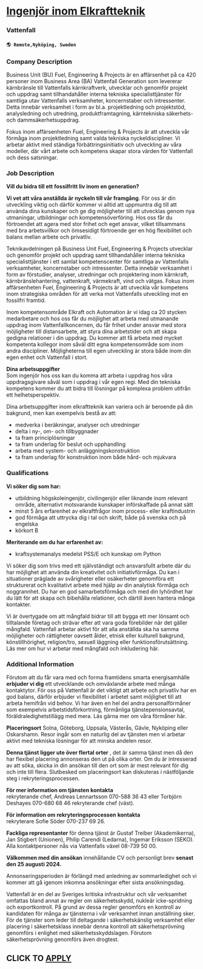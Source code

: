 # [Ingenjör inom Elkraftteknik](https://www.remotewlb.com/apply/ingenjor-inom-elkraftteknik-117663)  
### Vattenfall  
#### `🌎 Remote,Nyköping, Sweden`  

### **Company Description**

Business Unit (BU) Fuel, Engineering & Projects är en affärsenhet på ca 420 personer inom Business Area (BA) Vattenfall Generation som levererar kärnbränsle till Vattenfalls kärnkraftverk, utvecklar och genomför projekt och uppdrag samt tillhandahåller interna tekniska specialisttjänster för samtliga utav Vattenfalls verksamheter, koncernstaber och intressenter. Detta innebär verksamhet i form av bl.a. projektledning och projektstöd, analysledning och utredning, produktframtagning, kärntekniska säkerhets- och dammsäkerhetsuppdrag.

Fokus inom affärsenheten Fuel, Engineering & Projects är att utveckla vår förmåga inom projektledning samt valda tekniska nyckeldiscipliner. Vi arbetar aktivt med ständiga förbättringsinitiativ och utveckling av våra modeller, där vårt arbete och kompetens skapar stora värden för Vattenfall och dess satsningar.

### **Job Description**

 **Vill du bidra till ett fossilfritt liv inom en generation?**

 **Vi vet att våra anställda är nyckeln till vår framgång**. För oss är din utveckling viktig och därför kommer vi alltid att uppmuntra dig till att använda dina kunskaper och ge dig möjligheter till att utvecklas genom nya utmaningar, utbildningar och kompetensöverföring. Hos oss får du förtroendet att agera med stor frihet och eget ansvar, vilket tillsammans med bra arbetsvillkor och ömsesidigt förtroende ger en hög flexibilitet och balans mellan arbete och privatliv.

Teknikavdelningen på Business Unit Fuel, Engineering & Projects utvecklar och genomför projekt och uppdrag samt tillhandahåller interna tekniska specialisttjänster i ett samlat kompetenscenter för samtliga av Vattenfalls verksamheter, koncernstaber och intressenter. Detta innebär verksamhet i form av förstudier, analyser, utredningar och projektering inom kärnkraft, kärnbränslehantering, vattenkraft, värmekraft, vind och vätgas. Fokus inom affärsenheten Fuel, Engineering & Projects är att utveckla vår kompetens inom strategiska områden för att verka mot Vattenfalls utveckling mot en fossilfri framtid.

Inom kompetensområde Elkraft och Automation är vi idag ca 20 stycken medarbetare och hos oss får du möjlighet att arbeta med utmanande uppdrag inom Vattenfallkoncernen, du får frihet under ansvar med stora möjligheter till distansarbete, att styra dina arbetstider och att skapa gedigna relationer i din uppdrag. Du kommer att få arbeta med mycket kompetenta kollegor inom såväl ditt egna kompetensområde som inom andra discipliner. Möjligheterna till egen utveckling är stora både inom din egen enhet och Vattenfall i stort.

**Dina arbetsuppgifter**  
Som ingenjör hos oss kan du komma att arbeta i uppdrag hos våra uppdragsgivare såväl som i uppdrag i vår egen regi. Med din tekniska kompetens kommer du att bidra till lösningar på komplexa problem utifrån ett helhetsperspektiv.

Dina arbetsuppgifter inom elkraftteknik kan variera och är beroende på din bakgrund, men kan exempelvis bestå av att:

  * medverka i beräkningar, analyser och utredningar
  * delta i ny-, om- och tillbyggnader
  * ta fram principlösningar
  * ta fram underlag för beslut och upphandling
  * arbeta med system- och anläggningskonstruktion
  * ta fram underlag för konstruktion inom både hård- och mjukvara

### **Qualifications**

 **Vi söker dig som har:**

  * utbildning högskoleingenjör, civilingenjör eller liknande inom relevant område, alternativt motsvarande kunskaper införskaffade på annat sätt
  * minst 5 års erfarenhet av elkraftfrågor inom process- eller kraftindustrin
  * god förmåga att uttrycka dig i tal och skrift, både på svenska och på engelska
  * körkort B

 **Meriterande om du har erfarenhet av:**

  * kraftsystemanalys medelst PSS/E och kunskap om Python 

Vi söker dig som trivs med ett självständigt och ansvarsfullt arbete där du har möjlighet att använda din kreativitet och initiativförmåga. Du kan i situationer präglade av svårigheter eller osäkerheter genomföra ett strukturerat och kvalitativt arbete med hjälp av din analytisk förmåga och noggrannhet. Du har en god samarbetsförmåga och med din lyhördhet har du lätt för att skapa och bibehålla relationer, och därtill även hantera många kontakter.

Vi är övertygade om att mångfald bidrar till att bygga ett mer lönsamt och tilltalande företag och strävar efter att vara goda förebilder när det gäller mångfald. Vattenfall arbetar aktivt för att alla anställda ska ha samma möjligheter och rättigheter oavsett ålder, etnisk eller kulturell bakgrund, könstillhörighet, religion/tro, sexuell läggning eller funktionsförutsättning. Läs mer om hur vi arbetar med mångfald och inkludering här.

### **Additional Information**

Förutom att du får vara med och forma framtidens smarta energisamhälle **erbjuder vi dig** ett utvecklande och omväxlande arbete med många kontaktytor. För oss på Vattenfall är det viktigt att arbete och privatliv har en god balans, därför erbjuder vi flexibilitet i arbetet samt möjlighet till att arbeta hemifrån vid behov. Vi har även en hel del andra personalförmåner som exempelvis arbetstidsförkortning, förmånliga tjänstepensionsavtal, föräldraledighetstillägg med mera. Läs gärna mer om våra förmåner här.

**Placeringsort** Solna, Göteborg, Uppsala, Västerås, Gävle, Nyköping eller Oskarshamn. Resor ingår som en naturlig del av tjänsten men vi arbetar aktivt med tekniska lösningar för att minska andelen resor.

 **Denna tjänst ligger ute över flertal orter** , det är samma tjänst men då den har flexibel placering annonseras den ut på olika orter. Om du är intresserad av att söka, skicka in din ansökan till den ort som är mest relevant för dig och inte till flera. Slutbesked om placeringsort kan diskuteras i nästföljande steg i rekryteringsprocessen.

**För mer information om tjänsten kontakta**  
rekryterande chef, Andreas Lennartsson 070-588 36 43 eller Torbjörn Deshayes 070-680 68 46 rekryterande chef (väst).

**För information om rekryteringsprocessen** **kontakta**  
rekryterare Sofie Söder 070-237 69 26.

**Fackliga representanter** för denna tjänst är Gustaf Treiber (Akademikerna), Jan Stigbert (Unionen), Philip Carendi (Ledarna), Ingemar Eriksson (SEKO). Alla kontaktpersoner nås via Vattenfalls växel 08-739 50 00.

**Välkommen med din ansökan** innehållande CV och personligt brev **senast den 25 augusti 2024.**

Annonseringsperioden är förlängd med anledning av sommarledighet och vi kommer att gå igenom inkomna ansökningar efter sista ansökningsdag.

Vattenfall är en del av Sveriges kritiska infrastruktur och vår verksamhet omfattas bland annat av regler om säkerhetsskydd, nukleär icke-spridning och exportkontroll. På grund av dessa regler genomförs en kontroll av kandidaten för många av tjänsterna i vår verksamhet innan anställning sker. För de tjänster som leder till deltagande i säkerhetskänslig verksamhet eller placering i säkerhetsklass innebär denna kontroll att säkerhetsprövning genomförs i enlighet med säkerhetsskyddslagen. Förutom säkerhetsprövning genomförs även drogtest.

  
## CLICK TO [APPLY](https://www.remotewlb.com/apply/ingenjor-inom-elkraftteknik-117663)

